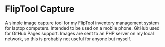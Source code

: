 # FlipTool Capture
A simple image capture tool for my FlipTool inventory management system for laptop computers. Intended to be used on a mobile phone. GitHub used for GitHub Pages support. Images are sent to an PHP server on my local network, so this is probably not useful for anyone but myself.